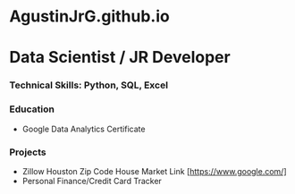 # AgustinJrG.github.io

# Data Scientist / JR Developer

### Technical Skills: Python, SQL, Excel

### Education
- Google Data Analytics Certificate

### Projects
- Zillow Houston Zip Code House Market
  Link [https://www.google.com/]
- Personal Finance/Credit Card Tracker
